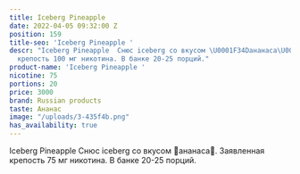 ```yaml
---
title: Iceberg Pineapple
date: 2022-04-05 09:32:00 Z
position: 159
title-seo: 'Iceberg Pineapple '
descr: "Iceberg Pineapple  Снюс iceberg со вкусом \U0001F34Dананаса\U0001F34D. Заявленная
  крепость 100 мг никотина. В банке 20-25 порций."
product-name: 'Iceberg Pineapple '
nicotine: 75
portions: 20
price: 3000
brand: Russian products
taste: Ананас
image: "/uploads/3-435f4b.png"
has_availability: true
---
```


Iceberg Pineapple  Снюс iceberg со вкусом 🍍ананаса🍍. Заявленная крепость 75 мг никотина. В банке 20-25 порций.